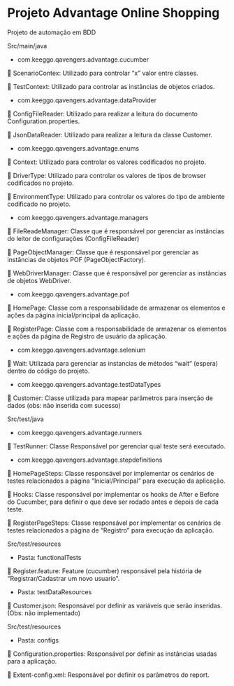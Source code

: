 # Projeto Advantage Online Shopping
Projeto de automação em BDD

Src/main/java

- com.keeggo.qavengers.advantage.cucumber

	ScenarioContex: Utilizado para controlar “x” valor entre classes.

	TestContext:  Utilizado para controlar as instâncias de objetos criados.

- com.keeggo.qavengers.advantage.dataProvider

	ConfigFileReader: Utilizado para realizar a leitura do documento Configuration.properties.

	JsonDataReader: Utilizado para realizar a leitura da classe Customer.

- com.keeggo.qavengers.advantage.enums

	Context: Utilizado para controlar os valores codificados no projeto.

	DriverType: Utilizado para controlar os valores de tipos de browser codificados no projeto.

	EnvironmentType: Utilizado para controlar os valores do tipo de ambiente codificado no projeto.

- com.keeggo.qavengers.advantage.managers

	FileReadeManager: Classe que é responsável por gerenciar as instâncias do leitor de configurações (ConfigFileReader)

	PageObjectManager: Classe que é responsável por gerenciar as instâncias de objetos POF (PageObjectFactory).

	WebDriverManager: Classe que é responsável por gerenciar as instâncias de objetos WebDriver.

- com.keeggo.qavengers.advantage.pof

	HomePage: Classe com a responsabilidade de armazenar os elementos e ações da página inicial/principal da aplicação.

	RegisterPage: Classe com a responsabilidade de armazenar os elementos e ações da página de Registro de usuário da aplicação.

- com.keeggo.qavengers.advantage.selenium

	Wait: Utilizada para gerenciar as instancias de métodos “wait” (espera) dentro do código do projeto.

- com.keeggo.qavengers.advantage.testDataTypes

	Customer: Classe utilizada para mapear parâmetros para inserção de dados (obs: não inserida com sucesso)

Src/test/java

- com.keeggo.qavengers.advantage.runners

	TestRunner: Classe Responsável por gerenciar qual teste será executado.

- com.keeggo.qavengers.advantage.stepdefinitions

	HomePageSteps: Classe responsável por implementar os cenários de testes relacionados a página “Inicial/Principal” para execução da aplicação.

	Hooks: Classe responsável por implementar os hooks de After e Before do Cucumber, para definir o que deve ser rodado antes e depois de cada teste.

	RegisterPageSteps: Classe responsável por implementar os cenários de testes relacionados a página de “Registro” para execução da aplicação.

Src/test/resources

- Pasta: functionalTests

	Register.feature: Feature (cucumber) responsável pela história de “Registrar/Cadastrar um novo usuario”.

- Pasta: testDataResources

	Customer.json: Responsável por definir as variáveis que serão inseridas. (Obs: não implementado)

Src/test/resources

- Pasta: configs

	Configuration.properties: Responsável por definir as instâncias usadas para a aplicação.

	Extent-config.xml:  Responsável por definir os parâmetros do report.

